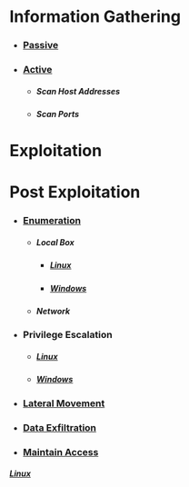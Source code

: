# Information Gathering
  * ### [Passive](../Tools/PassiveRecon/README.md)
  * ### [Active](../Tools/ActiveRecon/README.md)
    * ##### Scan Host Addresses
    * ##### Scan Ports

# Exploitation

# Post Exploitation
  * ### [Enumeration](Enumeration/README.md)
    * ##### Local Box
      * ##### [Linux](Enumeration/Linux/README.md)
      * ##### [Windows](Enumeration/Windows/README.md)
    * ##### Network
  * ### Privilege Escalation
      * ##### [Linux](PrivEsc/Linux/README.md)
      * ##### [Windows](PrivEsc/Windows/README.md)
  * ### [Lateral Movement](LateralMovement/README.md)
  * ### [Data Exfiltration](DataExfiltration/README.md)
  * ### [Maintain Access](MaintainAccess/README.md)

##### [Linux](PostExploitation/Linux/README.md)
